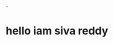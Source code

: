 <html>
  <head>
    -<this is my first web page>     
  </head>
<body>
  <h1>hello iam siva reddy</h1>
</body>
    </html>      
      

<!---
Sivareddy7799/Sivareddy7799 is a ✨ special ✨ repository because its `README.md` (this file) appears on your GitHub profile.
You can click the Preview link to take a look at your changes.
--->
